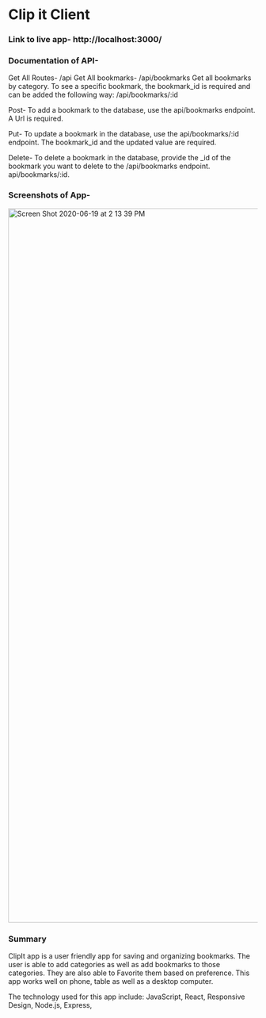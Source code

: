 # Clip it Client

### Link to live app- http://localhost:3000/

### Documentation of API- 
  
  Get All Routes- /api
  Get All bookmarks- /api/bookmarks
  Get all bookmarks by category. To see a specific bookmark, the bookmark_id is required and can be added the following way: /api/bookmarks/:id
  
  Post- To add a bookmark to the database, use the api/bookmarks endpoint. A Url is required. 
  
  Put- To update a bookmark in the database, use the api/bookmarks/:id endpoint. The bookmark_id and the updated value are required. 
  
  Delete- To delete a bookmark in the database, provide the _id of the bookmark you want to delete to the /api/bookmarks endpoint. api/bookmarks/:id. 
  


### Screenshots of App- 
<img width="1440" alt="Screen Shot 2020-06-19 at 2 13 39 PM" src="https://user-images.githubusercontent.com/56480531/85184410-9412c600-b244-11ea-984c-2d11016b953c.png">




### Summary

  ClipIt app is a user friendly app for saving and organizing bookmarks. The user is able to add categories as well as add bookmarks to those categories. They are also able to Favorite them based on preference. This app works well on phone, table as well as a desktop computer. 
  
 The technology used for this app include: JavaScript, React, Responsive Design, Node.js, Express, 


